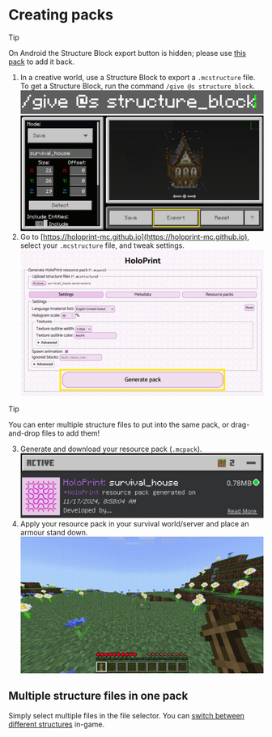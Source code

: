 # Creating packs
> [!TIP]
> On Android the Structure Block export button is hidden; please use [this pack](https://github.com/SuperLlama88888/holoprint/raw/refs/heads/main/assets/structureBlockButtonAdderPack.mcpack) to add it back.
1. In a creative world, use a Structure Block to export a `.mcstructure` file. To get a Structure Block, run the command `/give @s structure_block`.  
![Give Structure Block command](/assets/giveStructureBlockCommand.png)  
![Structure Block exporting](/assets/structureBlockExporting.png)
2. Go to [https://holoprint-mc.github.io](https://holoprint-mc.github.io), select your `.mcstructure` file, and tweak settings.  
![Pack generation screen](/assets/packGenerationScreen.png)
> [!TIP]
> You can enter multiple structure files to put into the same pack, or drag-and-drop files to add them!
3. Generate and download your resource pack (`.mcpack`).  
![Resource pack active](/assets/resourcePackActive.png)
4. Apply your resource pack in your survival world/server and place an armour stand down.  
![Placing armour stand](/assets/placingArmourStand.gif)

## Multiple structure files in one pack
Simply select multiple files in the file selector. You can [switch between different structures](/hologram-controls#change-structure) in-game.